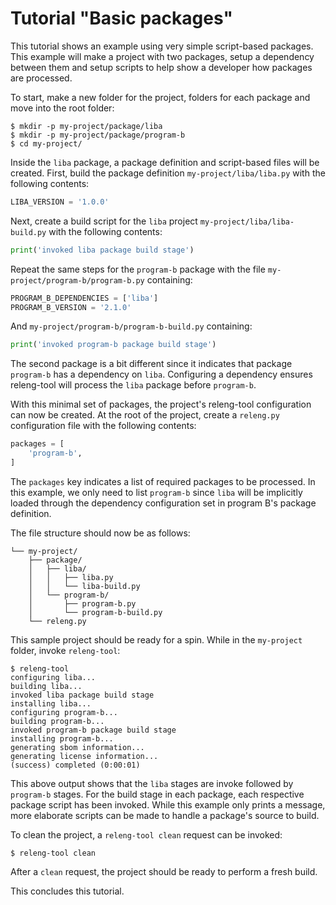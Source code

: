 # Tutorial "Basic packages"

This tutorial shows an example using very simple script-based packages.
This example will make a project with two packages, setup a dependency
between them and setup scripts to help show a developer how packages are
processed.

To start, make a new folder for the project, folders for each package and
move into the root folder:

```shell-session
$ mkdir -p my-project/package/liba
$ mkdir -p my-project/package/program-b
$ cd my-project/
```

Inside the `liba` package, a package definition and script-based files will
be created. First, build the package definition `my-project/liba/liba.py` with
the following contents:

```python
LIBA_VERSION = '1.0.0'
```

Next, create a build script for the `liba` project
`my-project/liba/liba-build.py` with the following contents:

```python
print('invoked liba package build stage')
```

Repeat the same steps for the `program-b` package with the file
`my-project/program-b/program-b.py` containing:

```python
PROGRAM_B_DEPENDENCIES = ['liba']
PROGRAM_B_VERSION = '2.1.0'
```

And `my-project/program-b/program-b-build.py` containing:

```python
print('invoked program-b package build stage')
```

The second package is a bit different since it indicates that package
`program-b` has a dependency on `liba`. Configuring a dependency ensures
releng-tool will process the `liba` package before `program-b`.

With this minimal set of packages, the project's releng-tool configuration
can now be created. At the root of the project, create a `releng.py`
configuration file with the following contents:

```python
packages = [
    'program-b',
]
```

The `packages` key indicates a list of required packages to be processed.
In this example, we only need to list `program-b` since `liba` will be
implicitly loaded through the dependency configuration set in program B's
package definition.

The file structure should now be as follows:

```
└── my-project/
    ├── package/
    │   ├── liba/
    │   │   ├── liba.py
    │   │   └── liba-build.py
    │   └── program-b/
    │       ├── program-b.py
    │       └── program-b-build.py
    └── releng.py
```

This sample project should be ready for a spin. While in the `my-project`
folder, invoke `releng-tool`:

```shell-session
$ releng-tool
configuring liba...
building liba...
invoked liba package build stage
installing liba...
configuring program-b...
building program-b...
invoked program-b package build stage
installing program-b...
generating sbom information...
generating license information...
(success) completed (0:00:01)
```

This above output shows that the `liba` stages are invoke followed by
`program-b` stages. For the build stage in each package, each respective
package script has been invoked. While this example only prints a message,
more elaborate scripts can be made to handle a package's source to build.

To clean the project, a `releng-tool clean` request can be invoked:

```shell-session
$ releng-tool clean
```

After a `clean` request, the project should be ready to perform a fresh
build.

This concludes this tutorial.
